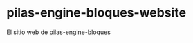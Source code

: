 # pilas-engine-bloques-website
El sitio web de pilas-engine-bloques


































































































